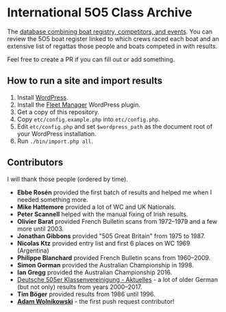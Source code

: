 # International 5O5 Class Archive

The [database combining boat registry, competitors, and events](https://5o5.iworks.pl/). You can review the 5O5 boat register linked to which crews raced each boat and an extensive list of regattas those people and boats competed in with results.

Feel free to create a PR if you can fill out or add something.

## How to run a site and import results

1. Install [WordPress](https://wordpress.org/download/).
1. Install the [Fleet Manager](https://wordpress.org/plugins/fleet/) WordPress plugin.
1. Get a copy of this repository.
1. Copy `etc/config.example.php` into `etc/config.php`.
1. Edit `etc/config.php` and set `$wordpress_path` as the document root of your WordPress installation.
1. Run `./bin/import.php all`.

## Contributors

I will thank those people (ordered by time).

* **Ebbe Rosén** provided the first batch of results and helped me when I needed something more.
* **Mike Hattemore** provided a lot of WC and UK Nationals.
* **Peter Scannell** helped with the manual fixing of Irish results.
* **Olivier Barat** provided French Bulletin scans from 1972–1979 and a few more until 2003.
* **Jonathan Gibbons** provided "505 Great Britain" from 1975 to 1987.
* **Nicolas Ktz** provided entry list and first 6 places on WC 1969 (Argentina)
* **Philippe Blanchard** provided French Bulletin scans from 1960–2009.
* **Simon Gorman** provided the Australian Championship in 1998.
* **Ian Gregg** provided the Australian Championship 2016.
* [Deutsche 505er Klassenvereinigung - Aktuelles](http://505.3wadmin.de/) - a lot of older German (but not only) results from years 2000–2017.
* **Tim Böger** provided results from 1986 until 1996.
* **[Adam Wolnikowski](https://github.com/AWoLnik)** - the first push request contributor!
